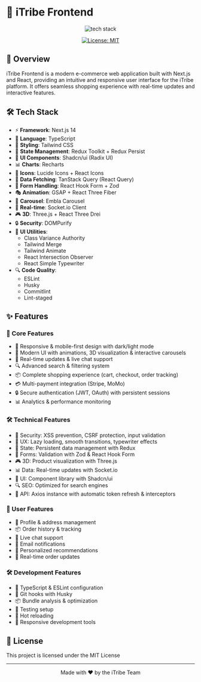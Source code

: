 # 🎨 iTribe Frontend

<div align="center">

<img src="https://skillicons.dev/icons?i=nextjs,react,typescript,tailwind" alt="tech stack" />

[![License: MIT](https://img.shields.io/badge/License-MIT-yellow.svg?style=for-the-badge)](https://opensource.org/licenses/MIT)

</div>

## 📝 Overview
iTribe Frontend is a modern e-commerce web application built with Next.js and React, providing an intuitive and responsive user interface for the iTribe platform. It offers seamless shopping experience with real-time updates and interactive features.

## 🛠️ Tech Stack
- ⚡ **Framework**: Next.js 14
- 🎯 **Language**: TypeScript
- 💅 **Styling**: Tailwind CSS
- 🔄 **State Management**: Redux Toolkit + Redux Persist
- 📱 **UI Components**: Shadcn/ui (Radix UI)
- 📊 **Charts**: Recharts
- 🎨 **Icons**: Lucide Icons + React Icons
- 🔄 **Data Fetching**: TanStack Query (React Query)
- 📝 **Form Handling**: React Hook Form + Zod
- 🎭 **Animation**: GSAP + React Three Fiber
- 🎥 **Carousel**: Embla Carousel
- 🔌 **Real-time**: Socket.io Client
- 🎮 **3D**: Three.js + React Three Drei
- 🔒 **Security**: DOMPurify
- 📱 **UI Utilities**: 
  - Class Variance Authority
  - Tailwind Merge
  - Tailwind Animate
  - React Intersection Observer
  - React Simple Typewriter
- 🔍 **Code Quality**:
  - ESLint
  - Husky
  - Commitlint
  - Lint-staged

## ✨ Features

### 🎯 Core Features
- 📱 Responsive & mobile-first design with dark/light mode
- 🎨 Modern UI with animations, 3D visualization & interactive carousels
- 🔄 Real-time updates & live chat support
- 🔍 Advanced search & filtering system
- 📦 Complete shopping experience (cart, checkout, order tracking)
- 💳 Multi-payment integration (Stripe, MoMo)
- 🔒 Secure authentication (JWT, OAuth) with persistent sessions
- 📊 Analytics & performance monitoring

### 🛠️ Technical Features
- 🔐 Security: XSS prevention, CSRF protection, input validation
- 📱 UX: Lazy loading, smooth transitions, typewriter effects
- 🔄 State: Persistent data management with Redux
- 📝 Forms: Validation with Zod & React Hook Form
- 🎮 3D: Product visualization with Three.js
- 📊 Data: Real-time updates with Socket.io
- 🎨 UI: Component library with Shadcn/ui
- 🔍 SEO: Optimized for search engines
- 🔄 API: Axios instance with automatic token refresh & interceptors

### 👥 User Features
- 👤 Profile & address management
- 📦 Order history & tracking
- 💬 Live chat support
- 📧 Email notifications
- 🎯 Personalized recommendations
- 🔄 Real-time order updates

### 🛠️ Development Features
- 📝 TypeScript & ESLint configuration
- 🐶 Git hooks with Husky
- 📦 Bundle analysis & optimization
- 🧪 Testing setup
- 🔄 Hot reloading
- 📱 Responsive development tools

## 📄 License
This project is licensed under the MIT License

---

<div align="center">
Made with ❤️ by the iTribe Team
</div>
